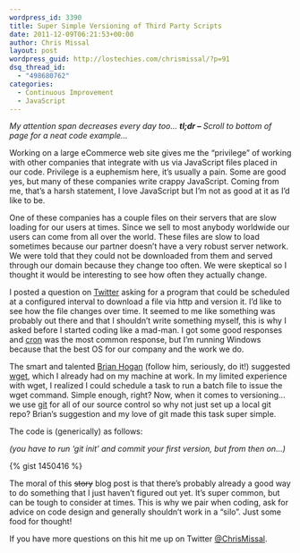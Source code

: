 ```yaml
---
wordpress_id: 3390
title: Super Simple Versioning of Third Party Scripts
date: 2011-12-09T06:21:53+00:00
author: Chris Missal
layout: post
wordpress_guid: http://lostechies.com/chrismissal/?p=91
dsq_thread_id:
  - "498680762"
categories:
  - Continuous Improvement
  - JavaScript
---
```

_My attention span decreases every day too&#8230; __**tl;dr** &#8211;__ Scroll to bottom of page for a neat code example&#8230;_

Working on a large eCommerce web site gives me the &#8220;privilege&#8221; of working with other companies that integrate with us via JavaScript files placed in our code. Privilege is a euphemism here, it&#8217;s usually a pain. Some are good yes, but many of these companies write crappy JavaScript. Coming from me, that&#8217;s a harsh statement, I love JavaScript but I&#8217;m not as good at it as I&#8217;d like to be.

One of these companies has a couple files on their servers that are slow loading for our users at times. Since we sell to most anybody worldwide our users can come from all over the world. These files are slow to load sometimes because our partner doesn&#8217;t have a very robust server network. We were told that they could not be downloaded from them and served through our domain because they change too often. We were skeptical so I thought it would be interesting to see how often they actually change.

I posted a question on <a title="Me on Twitter" href="http://twitter.com/ChrisMissal" target="_blank">Twitter</a> asking for a program that could be scheduled at a configured interval to download a file via http and version it. I&#8217;d like to see how the file changes over time. It seemed to me like something was probably out there and that I shouldn&#8217;t write something myself, this is why I asked before I started coding like a mad-man. I got some good responses and [cron](http://en.wikipedia.org/wiki/Cron) was the most common response, but I&#8217;m running Windows because that the best OS for our company and the work we do.

The smart and talented [Brian Hogan](http://www.bphogan.com/) (follow him, seriously, do it!) suggested [wget](http://en.wikipedia.org/wiki/Wget), which I already had on my machine at work. In my limited experience with wget, I realized I could schedule a task to run a batch file to issue the wget command. Simple enough, right? Now, when it comes to versioning&#8230; we use [git](http://en.wikipedia.org/wiki/Git_(software)) for all of our source control so why not just set up a local git repo? Brian&#8217;s suggestion and my love of git made this task super simple.

The code is (generically) as follows:

_(you have to run &#8216;git init&#8217; and commit your first version, but from then on&#8230;)_

{% gist 1450416 %}

The moral of this <del>story</del> blog post is that there&#8217;s probably already a good way to do something that I just haven&#8217;t figured out yet. It&#8217;s super common, but can be tough to consider at times. This is why we pair when coding, ask for advice on code design and generally shouldn&#8217;t work in a &#8220;silo&#8221;. Just some food for thought!

If you have more questions on this hit me up on Twitter [@ChrisMissal](http://twitter.com/ChrisMissal).